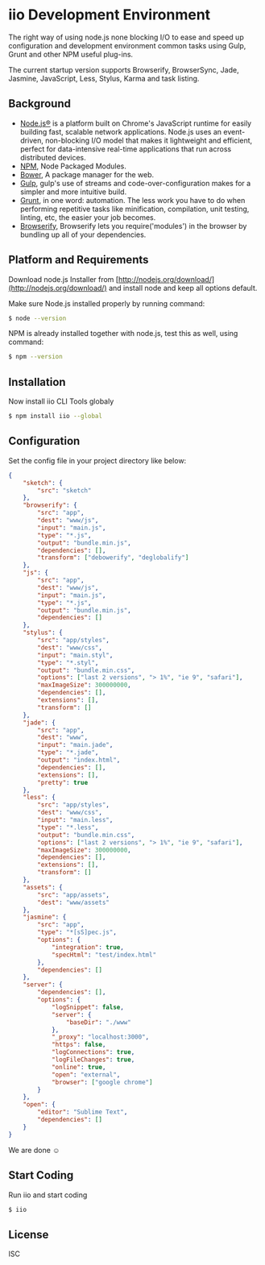 # iio Development Environment

The right way of using node.js none blocking I/O to ease and speed up configuration and development environment common tasks using Gulp, Grunt and other NPM useful plug-ins.

The current startup version supports Browserify, BrowserSync, Jade, Jasmine, JavaScript, Less, Stylus, Karma and task listing.

## Background
-   [Node.js®](http://nodejs.org) is a platform built on Chrome's JavaScript runtime for easily building fast, scalable network applications. Node.js uses an event-driven, non-blocking I/O model that makes it lightweight and efficient, perfect for data-intensive real-time applications that run across distributed devices.
-   [NPM](https://www.npmjs.org/), Node Packaged Modules.
-   [Bower](http://bower.io/), A package manager for the web.
-   [Gulp](http://gulpjs.com/), gulp's use of streams and code-over-configuration makes for a simpler and more intuitive build.
-   [Grunt](http://gruntjs.com/), in one word: automation. The less work you have to do when performing repetitive tasks like minification, compilation, unit testing, linting, etc, the easier your job becomes.
-   [Browserify](http://browserify.org/), Browserify lets you require('modules') in the browser by bundling up all of your dependencies.

## Platform and Requirements
Download node.js Installer from [http://nodejs.org/download/](http://nodejs.org/download/) and install node and keep all options default.

Make sure Node.js installed properly by running command:
```sh
$ node --version
```
NPM is already installed together with node.js, test this as well, using command:
```sh
$ npm --version
```

## Installation
Now install iio CLI Tools globaly
```sh
$ npm install iio --global
```

## Configuration

Set the config file in your project directory like below:

```json
{
    "sketch": {
        "src": "sketch"
    },
    "browserify": {
        "src": "app",
        "dest": "www/js",
        "input": "main.js",
        "type": "*.js",
        "output": "bundle.min.js",
        "dependencies": [],
        "transform": ["debowerify", "deglobalify"]
    },
    "js": {
        "src": "app",
        "dest": "www/js",
        "input": "main.js",
        "type": "*.js",
        "output": "bundle.min.js",
        "dependencies": []
    },
    "stylus": {
        "src": "app/styles",
        "dest": "www/css",
        "input": "main.styl",
        "type": "*.styl",
        "output": "bundle.min.css",
        "options": ["last 2 versions", "> 1%", "ie 9", "safari"],
        "maxImageSize": 300000000,
        "dependencies": [],
        "extensions": [],
        "transform": []
    },
    "jade": {
        "src": "app",
        "dest": "www",
        "input": "main.jade",
        "type": "*.jade",
        "output": "index.html",
        "dependencies": [],
        "extensions": [],
        "pretty": true
    },
    "less": {
        "src": "app/styles",
        "dest": "www/css",
        "input": "main.less",
        "type": "*.less",
        "output": "bundle.min.css",
        "options": ["last 2 versions", "> 1%", "ie 9", "safari"],
        "maxImageSize": 300000000,
        "dependencies": [],
        "extensions": [],
        "transform": []
    },
    "assets": {
        "src": "app/assets",
        "dest": "www/assets"
    },
    "jasmine": {
        "src": "app",
        "type": "*[sS]pec.js",
        "options": {
            "integration": true,
            "specHtml": "test/index.html"
        },
        "dependencies": []
    },
    "server": {
        "dependencies": [],
        "options": {
            "logSnippet": false,
            "server": {
                "baseDir": "./www"
            },
            "_proxy": "localhost:3000",
            "https": false,
            "logConnections": true,
            "logFileChanges": true,
            "online": true,
            "open": "external",
            "browser": ["google chrome"]
        }
    },
    "open": {
        "editor": "Sublime Text",
        "dependencies": []
    }
}
```

We are done &#9786;


## Start Coding

Run iio and start coding

```sh
$ iio
```

License
----

ISC
